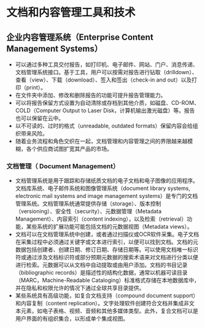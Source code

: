 # 文档和内容管理工具和技术

## 企业内容管理系统（Enterprise Content Management Systems）

- 可以通过多种工具交付报告，如打印机、电子邮件、网站、门户、消息传递、文档管理系统接口。基于工具，用户可以按需对报告进行钻取（drilldown）、查看（view）、下载（download）、签入和签出（check-in and out）以及打印（print）。
- 在文件夹中添加、修改和删除报告的功能可提升报告管理能力。
- 可以将报告保留方式设置为自动清除或存档到其他介质，如磁盘、CD-ROM、COLD（Computer Output to Laser Disk，计算机输出激光磁盘）等。报告也可以保留在云中。
- 以不可读的、过时的格式（unreadable, outdated formats）保留内容会给组织带来风险。
- 随着业务流程和角色交织在一起，文档管理和内容管理之间的界限越来越模糊，各个供应商试图扩宽其产品的市场。

### 文档管理（ Document Management）

- 文档管理系统是用于跟踪和存储纸质文档的电子文档和电子图像的应用程序。文档库系统、电子邮件系统和图像管理系统（document library systems, electronic mail systems and image management systems）是专门的文档管理系统。文档管理系统通常提供存储（storage）、版本控制（versioning）、安全性（security）、元数据管理（Metadata Management）、内容索引（content indexing），以及检索（retrieval）功能，某些系统的扩展功能可能包括文档的元数据视图（Metadata views）。
- 文档可以在文档管理系统中创建，或者通过扫描仪或OCR软件采集。电子文档在采集过程中必须通过关键字或文本进行索引，以便可以找到文档。文档的元数据包括创建者、创建日期、修订日期、存储日期等。可以使用文档唯一标识符或通过涉及文档标识符或部分预期元数据的搜索术语来对文档进行分类以便进行检索。元数据可以从文档中自动提取或由用户添加。文档的书目记录（bibliographic records）是描述性的结构化数据，通常以机器可读目录（MARC，Machine-Readable Cataloging）标准格式存储在本地数据库中，并在隐私和权限允许的情况下通过全球共享目录提供。
- 某些系统具有高级功能，如复合文档支持（compound document support）和内容复制（content replication）。文字处理软件创建符合文档并集成非文本元素，如电子表格、视频、音频和其他多媒体类型。此外，复合文档可以是用户界面的有组织集合，以形成单个集成视图。
